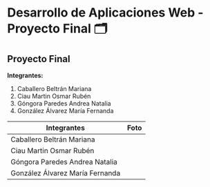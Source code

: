 # Desarrollo de Aplicaciones Web - Proyecto Final 🗂️

## Proyecto Final

**Integrantes:**
1. Caballero Beltrán Mariana
2. Ciau Martin Osmar Rubén
3. Góngora Paredes Andrea Natalia
4. González Álvarez María Fernanda

| Integrantes | Foto |
|-------------|------|
|Caballero Beltrán Mariana||
|Ciau Martin Osmar Rubén||
|Góngora Paredes Andrea Natalia||
|González Álvarez María Fernanda||
